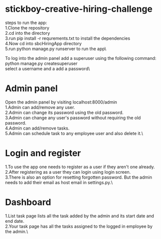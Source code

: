 # stickboy-creative-hiring-challenge
steps to run the app:\
1.Clone the repository\
2.cd into the directory\
3.run pip install -r requrements.txt to install the dependencies\
4.Now cd into sbcHiringApp directory\
5.run python manage.py runserver to run the app\

To log into the admin panel add a superuser using the following command:\
python manage.py createsuperuser\
select a username and a add a password\

# Admin panel
Open the admin panel by visiting localhost:8000/admin\
1.Admin can add/remove any user.\
2.Admin can change its password using the old password.\
3.Admin can change any user's password without requiring the old password.\
4.Admin can add/remove tasks.\
5.Admin can schedule task to any employee user and also delete it.\

# Login and register
1.To use the app one needs to register as a user if they aren't one already.\
2.After registering as a user they can login using login screen.\
3.There is also an option for resetting forgotten password. But the admin needs to add their email as host email in settings.py.\ 

# Dashboard
1.List task page lists all the task added by the admin and its start date and end date.\
2.Your task page has all the tasks assigned to the logged in employee by the admin.\
